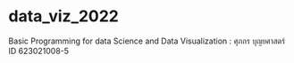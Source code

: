 # data_viz_2022
Basic Programming for data Science and Data Visualization : ศุภกร บุญยศาสตร์ ID 623021008-5
